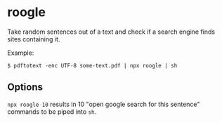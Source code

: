 # roogle

Take random sentences out of a text and check if a search engine finds sites containing it.

Example:

```
$ pdftotext -enc UTF-8 some-text.pdf | npx roogle | sh
```

## Options

`npx roogle 10` results in 10 "open google search for this sentence" commands to be piped into `sh`.

